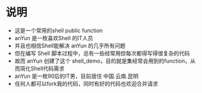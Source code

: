 # 说明
- 这是一个常用的shell public function
- anYun 是一枚喜欢Shell 的IT人员
- 并且也相信Shell能解决 anYun 的几乎所有问题
- 但在编写 Shell 脚本过程中，总有一些经常用但每次都得写得很复杂的代码
- 故而 anYun 创建了这个 shell_demo，目的就是集经常会用到的function，从而简化Shell代码需求
- anYun 是一枚90后的IT男，目前居住 中国.云南.昆明
- 任何人都可以fork我的代码，同时有好的代码也欢迎合并请求
